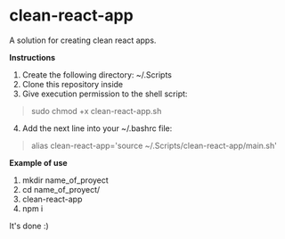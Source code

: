 # clean-react-app
A solution for creating clean react apps.

**Instructions**
1. Create the following directory: ~/.Scripts
2. Clone this repository inside
3. Give execution permission to the shell script:
> sudo chmod +x clean-react-app.sh
4. Add the next line into your ~/.bashrc file:
> alias clean-react-app='source ~/.Scripts/clean-react-app/main.sh'

**Example of use**  

1. mkdir name_of_proyect
2. cd name_of_proyect/
3. clean-react-app
4. npm i

It's done :)
